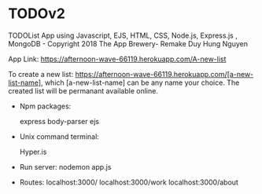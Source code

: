 # TODOv2
TODOList App using Javascript, EJS, HTML, CSS, Node.js, Express.js , MongoDB  - Copyright 2018 The App Brewery- Remake Duy Hung Nguyen

App Link: https://afternoon-wave-66119.herokuapp.com/A-new-list

To create a new list: https://afternoon-wave-66119.herokuapp.com/[a-new-list-name], which [a-new-list-name] can be any name your choice. The created list will be permanant available online.

- Npm packages:

    express
    body-parser
    ejs

- Unix command terminal: 

    Hyper.is

- Run server: 
    nodemon app.js
    
- Routes: 
    localhost:3000/
    localhost:3000/work 
    localhost:3000/about
